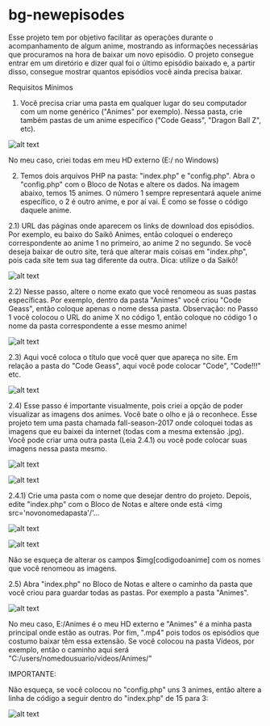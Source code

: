 # bg-newepisodes

Esse projeto tem por objetivo facilitar as operações durante o acompanhamento de algum anime, mostrando as informações necessárias que procuramos na hora de baixar um novo episódio. O projeto consegue entrar em um diretório e dizer qual foi o último episódio baixado e, a partir disso, consegue mostrar quantos episódios você ainda precisa baixar.

Requisitos Mínimos

1) Você precisa criar uma pasta em qualquer lugar do seu computador com um nome genérico ("Animes" por exemplo). Nessa pasta, crie também pastas de um anime específico ("Code Geass", "Dragon Ball Z", etc).

![alt text](https://github.com/bprojects/bg-newepisodes/blob/master/gh-img/Screenshot%20from%202017-12-06%2021-51-06.png?raw=true)

No meu caso, criei todas em meu HD externo (E:/ no Windows)

2) Temos dois arquivos PHP na pasta: "index.php" e "config.php". Abra o "config.php" com o Bloco de Notas e altere os dados. Na imagem abaixo, temos 15 animes. O número 1 sempre representará aquele anime específico, o 2 é outro anime, e por aí vai. É como se fosse o código daquele anime.

2.1) URL das páginas onde aparecem os links de download dos episódios. Por exemplo, eu baixo do Saikô Animes, então coloquei o endereço correspondente ao anime 1 no primeiro, ao anime 2 no segundo. Se você deseja baixar de outro site, terá que alterar mais coisas em "index.php", pois cada site tem sua tag diferente da outra. Dica: utilize o da Saikô!

![alt text](https://github.com/bprojects/bg-newepisodes/blob/master/gh-img/Screenshot%20from%202017-12-06%2021-59-26.png?raw=true)

2.2) Nesse passo, altere o nome exato que você renomeou as suas pastas específicas. Por exemplo, dentro da pasta "Animes" você criou "Code Geass", então coloque apenas o nome dessa pasta. Observação: no Passo 1 você colocou o URL do anime X no código 1, então coloque no código 1 o nome da pasta correspondente a esse mesmo anime!

![alt text](https://github.com/bprojects/bg-newepisodes/blob/master/gh-img/Screenshot%20from%202017-12-06%2022-04-25.png?raw=true)

2.3) Aqui você coloca o título que você quer que apareça no site. Em relação a pasta do "Code Geass", aqui você pode colocar "Code", "Code!!!" etc.

![alt text](https://github.com/bprojects/bg-newepisodes/blob/master/gh-img/Screenshot%20from%202017-12-06%2022-04-40.png?raw=true)

2.4) Esse passo é importante visualmente, pois criei a opção de poder visualizar as imagens dos animes. Você bate o olho e já o reconhece. Esse projeto tem uma pasta chamada fall-season-2017 onde coloquei todas as imagens que eu baixei da internet (todas com a mesma extensão .jpg). Você pode criar uma outra pasta (Leia 2.4.1) ou você pode colocar suas imagens nessa pasta mesmo.

![alt text](https://github.com/bprojects/bg-newepisodes/blob/master/gh-img/Screenshot%20from%202017-12-06%2022-04-57.png?raw=true)

![alt text](https://github.com/bprojects/bg-newepisodes/blob/master/gh-img/Screenshot%20from%202017-12-06%2022-16-26.png?raw=true)

2.4.1) Crie uma pasta com o nome que desejar dentro do projeto. Depois, edite "index.php" com o Bloco de Notas e altere onde está <img src='novonomedapasta'/'...

![alt text](https://github.com/bprojects/bg-newepisodes/blob/master/gh-img/Screenshot%20from%202017-12-06%2022-19-46.png?raw=true)

![alt text](https://github.com/bprojects/bg-newepisodes/blob/master/gh-img/Screenshot%20from%202017-12-06%2022-20-44.png?raw=true)

Não se esqueça de alterar os campos $img[codigodoanime] com os nomes que você renomeou as imagens.

2.5) Abra "index.php" no Bloco de Notas e altere o caminho da pasta que você criou para guardar todas as pastas. Por exemplo a pasta "Animes". 

![alt text](https://github.com/bprojects/bg-newepisodes/blob/master/gh-img/Screenshot%20from%202017-12-06%2021-41-07.png?raw=true)

No meu caso, E:/Animes é o meu HD externo e "Animes" é a minha pasta principal onde estão as outras. Por fim, ".mp4" pois todos os episódios que costumo baixar têm essa extensão. Se você colocou na pasta Vídeos, por exemplo, então o caminho aqui será "C:/users/nomedousuario/videos/Animes/"

IMPORTANTE:

Não esqueça, se você colocou no "config.php" uns 3 animes, então altere a linha de código a seguir dentro do "index.php" de 15 para 3:

![alt text](https://github.com/bprojects/bg-newepisodes/blob/master/gh-img/Screenshot%20from%202017-12-06%2022-34-29.png?raw=true)
